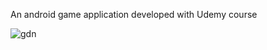 An android game application developed with Udemy course

![gdn](https://github.com/seymasingin/GuessTheNumber/assets/113527683/c4756ea5-eebd-4ce6-840f-80afa7826cb2)

